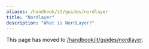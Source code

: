 ```yaml
---
aliases: /handbook/it/guides/nordlayer
title: "Nordlayer"
description: "What is NordLayer?"
---
```

<link rel="stylesheet" type="text/css" href="/stylesheets/biztech.css" />







This page has moved to [/handbook/it/guides/nordlayer](/handbook/it/guides/nordlayer).
